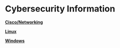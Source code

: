 

# Cybersecurity Information


[__Cisco/Networking__](./cisco.md)

[__Linux__](./linux.md)

[__Windows__](./windows.md)